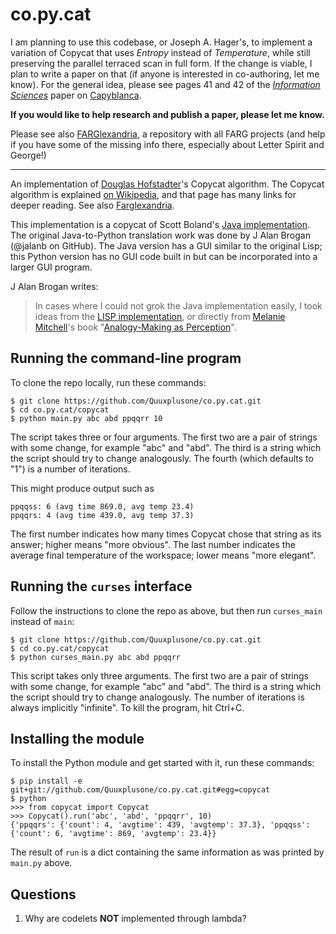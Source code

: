 co.py.cat
=========

I am planning to use this codebase, or Joseph A. Hager's, to implement a variation of Copycat that uses *Entropy* instead of *Temperature*, while still preserving the parallel terraced scan in full form.  If the change is viable, I plan to write a paper on that (if anyone is interested in co-authoring, let me know).  For the general idea, please see pages 41 and 42 of the [*Information Sciences*](https://github.com/Alex-Linhares/FARGlexandria/blob/master/Literature/Chess-Capyblanca-2014-Linhares-Information%20Sciences.pdf) paper on [Capyblanca](https://github.com/Alex-Linhares/FARGlexandria).  

**If you would like to help research and publish a paper, please let me know.**

Please see also [FARGlexandria](https://github.com/Alex-Linhares/FARGlexandria), a repository with all FARG projects (and help if you have some of the missing info there, especially about Letter Spirit and George!)

-------------------------------
An implementation of [Douglas Hofstadter](http://prelectur.stanford.edu/lecturers/hofstadter/)'s Copycat algorithm.
The Copycat algorithm is explained [on Wikipedia](https://en.wikipedia.org/wiki/Copycat_%28software%29), and that page has many links for deeper reading.  See also [Farglexandria](https://github.com/Alex-Linhares/Farglexandria).

This implementation is a copycat of Scott Boland's [Java implementation](https://archive.org/details/JavaCopycat).
The original Java-to-Python translation work was done by J Alan Brogan (@jalanb on GitHub).
The Java version has a GUI similar to the original Lisp; this Python version has no GUI code built in but can be incorporated into a larger GUI program.

J Alan Brogan writes:
> In cases where I could not grok the Java implementation easily, I took ideas from the
> [LISP implementation](http://web.cecs.pdx.edu/~mm/how-to-get-copycat.html), or directly
> from [Melanie Mitchell](https://en.wikipedia.org/wiki/Melanie_Mitchell)'s book
> "[Analogy-Making as Perception](http://www.amazon.com/Analogy-Making-Perception-Computer-Melanie-Mitchell/dp/0262132893/ref=tmm_hrd_title_0?ie=UTF8&qid=1351269085&sr=1-3)".

Running the command-line program
--------------------------------

To clone the repo locally, run these commands:

```
$ git clone https://github.com/Quuxplusone/co.py.cat.git
$ cd co.py.cat/copycat
$ python main.py abc abd ppqqrr 10
```

The script takes three or four arguments.
The first two are a pair of strings with some change, for example "abc" and "abd".
The third is a string which the script should try to change analogously.
The fourth (which defaults to "1") is a number of iterations.

This might produce output such as

```
ppqqss: 6 (avg time 869.0, avg temp 23.4)
ppqqrs: 4 (avg time 439.0, avg temp 37.3)
```

The first number indicates how many times Copycat chose that string as its answer; higher means "more obvious".
The last number indicates the average final temperature of the workspace; lower means "more elegant".


Running the `curses` interface
------------------------------

Follow the instructions to clone the repo as above, but then run `curses_main` instead of `main`:

```
$ git clone https://github.com/Quuxplusone/co.py.cat.git
$ cd co.py.cat/copycat
$ python curses_main.py abc abd ppqqrr
```

This script takes only three arguments.
The first two are a pair of strings with some change, for example "abc" and "abd".
The third is a string which the script should try to change analogously.
The number of iterations is always implicitly "infinite".
To kill the program, hit Ctrl+C.


Installing the module
---------------------

To install the Python module and get started with it, run these commands:

```
$ pip install -e git+git://github.com/Quuxplusone/co.py.cat.git#egg=copycat
$ python
>>> from copycat import Copycat
>>> Copycat().run('abc', 'abd', 'ppqqrr', 10)
{'ppqqrs': {'count': 4, 'avgtime': 439, 'avgtemp': 37.3}, 'ppqqss': {'count': 6, 'avgtime': 869, 'avgtemp': 23.4}}
```

The result of `run` is a dict containing the same information as was printed by `main.py` above.



Questions
---------

1. Why are codelets **NOT** implemented through lambda?  
